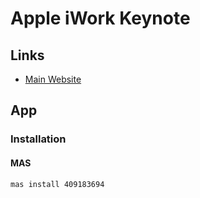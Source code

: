 # Apple iWork Keynote

## Links

- [Main Website](https://apple.com/keynote)

## App

### Installation

#### MAS

```sh
mas install 409183694
```

